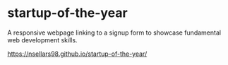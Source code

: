 # startup-of-the-year
A responsive webpage linking to a signup form to showcase fundamental web development skills.

https://nsellars98.github.io/startup-of-the-year/
